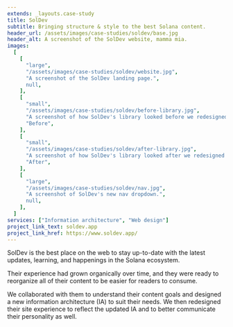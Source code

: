 ```yaml
---
extends: _layouts.case-study
title: SolDev
subtitle: Bringing structure & style to the best Solana content.
header_url: /assets/images/case-studies/soldev/base.jpg
header_alt: A screenshot of the SolDev website, mamma mia.
images:
  [
    [
      "large",
      "/assets/images/case-studies/soldev/website.jpg",
      "A screenshot of the SolDev landing page.",
      null,
    ],
    [
      "small",
      "/assets/images/case-studies/soldev/before-library.jpg",
      "A screenshot of how SolDev's library looked before we redesigned it.",
      "Before",
    ],
    [
      "small",
      "/assets/images/case-studies/soldev/after-library.jpg",
      "A screenshot of how SolDev's library looked after we redesigned it.",
      "After",
    ],
    [
      "large",
      "/assets/images/case-studies/soldev/nav.jpg",
      "A screenshot of SolDev's new nav dropdown.",
      null,
    ],
  ]
services: ["Information architecture", "Web design"]
project_link_text: soldev.app
project_link_href: https://www.soldev.app/
---
```


SolDev is the best place on the web to stay up-to-date with the latest updates, learning, and happenings in the Solana ecosystem.

Their experience had grown organically over time, and they were ready to reorganize all of their content to be easier for readers to consume.

We collaborated with them to understand their content goals and designed a new information architecture (IA) to suit their needs. We then redesigned their site experience to reflect the updated IA and to better communicate their personality as well.
